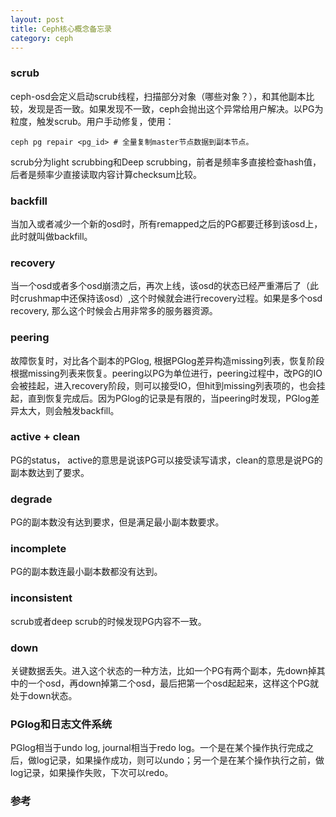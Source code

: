 ```yaml
---
layout: post
title: Ceph核心概念备忘录
category: ceph
---
```

### scrub
ceph-osd会定义启动scrub线程，扫描部分对象（哪些对象？），和其他副本比较，发现是否一致。如果发现不一致，ceph会抛出这个异常给用户解决。以PG为粒度，触发scrub。用户手动修复，使用：
```
ceph pg repair <pg_id> # 全量复制master节点数据到副本节点。
```
scrub分为light scrubbing和Deep scrubbing，前者是频率多直接检查hash值，后者是频率少直接读取内容计算checksum比较。

### backfill
当加入或者减少一个新的osd时，所有remapped之后的PG都要迁移到该osd上，此时就叫做backfill。

### recovery
当一个osd或者多个osd崩溃之后，再次上线，该osd的状态已经严重滞后了（此时crushmap中还保持该osd）,这个时候就会进行recovery过程。如果是多个osd recovery, 那么这个时候会占用非常多的服务器资源。

### peering
故障恢复时，对比各个副本的PGlog, 根据PGlog差异构造missing列表，恢复阶段根据missing列表来恢复。peering以PG为单位进行，peering过程中，改PG的IO会被挂起，进入recovery阶段，则可以接受IO，但hit到missing列表项的，也会挂起，直到恢复完成后。因为PGlog的记录是有限的，当peering时发现，PGlog差异太大，则会触发backfill。

### active + clean
PG的status， active的意思是说该PG可以接受读写请求，clean的意思是说PG的副本数达到了要求。

### degrade
PG的副本数没有达到要求，但是满足最小副本数要求。

### incomplete
PG的副本数连最小副本数都没有达到。

### inconsistent
scrub或者deep scrub的时候发现PG内容不一致。

### down
关键数据丢失。进入这个状态的一种方法，比如一个PG有两个副本，先down掉其中的一个osd，再down掉第二个osd，最后把第一个osd起起来，这样这个PG就处于down状态。

### PGlog和日志文件系统
PGlog相当于undo log, journal相当于redo log。一个是在某个操作执行完成之后，做log记录，如果操作成功，则可以undo；另一个是在某个操作执行之前，做log记录，如果操作失败，下次可以redo。


### 参考

